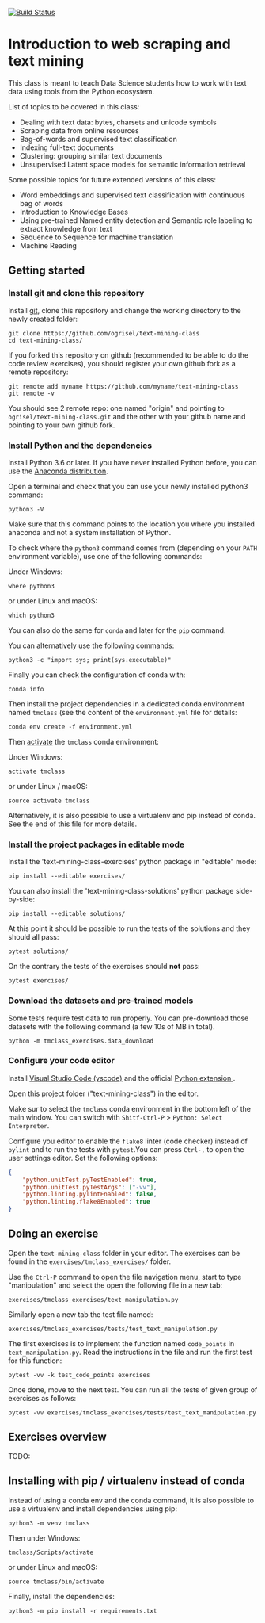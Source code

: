 [![Build Status](https://dev.azure.com/ogrisel/text-mining-class/_apis/build/status/ogrisel.text-mining-class?branchName=master)](https://dev.azure.com/ogrisel/text-mining-class/_build/latest?definitionId=1)

# Introduction to web scraping and text mining

This class is meant to teach Data Science students how to work with text data
using tools from the Python ecosystem.

List of topics to be covered in this class:

- Dealing with text data: bytes, charsets and unicode symbols
- Scraping data from online resources
- Bag-of-words and supervised text classification
- Indexing full-text documents
- Clustering: grouping similar text documents
- Unsupervised Latent space models for semantic information retrieval

Some possible topics for future extended versions of this class:

- Word embeddings and supervised text classification with continuous bag of
  words
- Introduction to Knowledge Bases
- Using pre-trained Named entity detection and Semantic role labeling to
  extract knowledge from text
- Sequence to Sequence for machine translation
- Machine Reading

## Getting started

### Install git and clone this repository

Install [git](https://git-scm.com/), clone this repository and change the working
directory to the newly created folder:

    git clone https://github.com/ogrisel/text-mining-class
    cd text-mining-class/

If you forked this repository on github (recommended to be able to do the code
review exercises), you should register your own github fork as a remote
repository:

    git remote add myname https://github.com/myname/text-mining-class 
    git remote -v

You should see 2 remote repo: one named "origin" and pointing to
`ogrisel/text-mining-class.git` and the other with your github name and
pointing to your own github fork.

### Install Python and the dependencies

Install Python 3.6 or later. If you have never installed Python before,
you can use the [Anaconda distribution](https://www.anaconda.com/download/).

Open a terminal and check that you can use your newly installed python3 command:

    python3 -V

Make sure that this command points to the location you where you installed
anaconda and not a system installation of Python.

To check where the `python3` command comes from (depending on your `PATH`
environment variable), use one of the following commands:

Under Windows:

    where python3

or under Linux and macOS:

    which python3

You can also do the same for `conda` and later for the `pip` command.

You can alternatively use the following commands:

    python3 -c "import sys; print(sys.executable)"

Finally you can check the configuration of conda with:

    conda info

Then install the project dependencies in a dedicated conda environment named
`tmclass` (see the content of the `environment.yml` file for details:

    conda env create -f environment.yml

Then [activate](https://conda.io/docs/user-guide/tasks/manage-environments.html#activating-an-environment) the `tmclass` conda environment:

Under Windows:

    activate tmclass

or under Linux / macOS:

    source activate tmclass

Alternatively, it is also possible to use a virtualenv and pip instead of
conda. See the end of this file for more details.

### Install the project packages in editable mode

Install the 'text-mining-class-exercises' python package in "editable" mode:

    pip install --editable exercises/

You can also install the  'text-mining-class-solutions' python package
side-by-side:

    pip install --editable solutions/

At this point it should be possible to run the tests of the solutions and they
should all pass:

    pytest solutions/

On the contrary the tests of the exercises should **not** pass:

    pytest exercises/

### Download the datasets and pre-trained models

Some tests require test data to run properly. You can pre-download
those datasets with the following command (a few 10s of MB in total).

    python -m tmclass_exercises.data_download

### Configure your code editor

Install [Visual Studio Code (vscode)](https://code.visualstudio.com/)
and the official [Python extension
](https://marketplace.visualstudio.com/items?itemName=ms-python.python).

Open this project folder ("text-mining-class") in the editor.

Make sur to select the `tmclass` conda environment in the bottom left of
the main window. You can switch with `Shitf-Ctrl-P` > `Python: Select
Interpreter`.

Configure you editor to enable the `flake8` linter (code checker)
instead of `pylint` and to run the tests with `pytest`.You can press
`Ctrl-,` to open the user settings editor. Set the following options:

```json
{
    "python.unitTest.pyTestEnabled": true,
    "python.unitTest.pyTestArgs": ["-vv"],
    "python.linting.pylintEnabled": false,
    "python.linting.flake8Enabled": true
}
```

## Doing an exercise

Open the `text-mining-class` folder in your editor. The exercises can be found
in the `exercises/tmclass_exercises/` folder.

Use the `Ctrl-P` command to open the file navigation menu, start to type
"manipulation" and select the open the following file in a new tab:

    exercises/tmclass_exercises/text_manipulation.py

Similarly open a new tab the test file named:

    exercises/tmclass_exercises/tests/test_text_manipulation.py

The first exercises is to implement the function named `code_points` in
`text_manipulation.py`. Read the instructions in the file and run the first
test for this function:

    pytest -vv -k test_code_points exercises

Once done, move to the next test. You can run all the tests of given group of
exercises as follows:

    pytest -vv exercises/tmclass_exercises/tests/test_text_manipulation.py

## Exercises overview

TODO:

## Installing with pip / virtualenv instead of conda

Instead of using a conda env and the conda command, it is also possible to use
a virtualenv and install dependencies using pip:

    python3 -m venv tmclass

Then under Windows:

    tmclass/Scripts/activate

or under Linux and macOS:

    source tmclass/bin/activate

Finally, install the dependencies:

    python3 -m pip install -r requirements.txt
